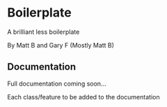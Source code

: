 Boilerplate
===========

A brilliant less boilerplate

By Matt B and Gary F (Mostly Matt B)

Documentation
------------

Full documentation coming soon...

Each class/feature to be added to the documentation